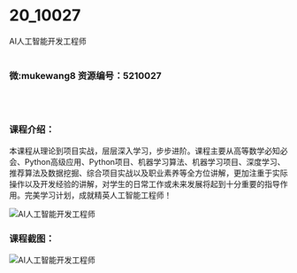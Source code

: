 # 20_10027
AI人工智能开发工程师
<br/></br>
<h3>微:mukewang8 资源编号：5210027</h3>
<br/></br>
<h3>课程介绍：</h3>
<p>本课程从理论到项目实战，层层深入学习，步步进阶。课程主要从高等数学必知必会、Python高级应用、Python项目、机器学习算法、机器学习项目、深度学习、推荐算法及数据挖掘、综合项目实战以及职业素养等全方位讲解，更加注重于实际操作以及开发经验的讲解，对学生的日常工作或未来发展将起到十分重要的指导作用。完美学习计划，成就精英人工智能工程师！</p>
<p><img src="https://www.ko996.com/wp-content/uploads/img/2020/01/1-64-300x173.png" alt="AI人工智能开发工程师"></p>
<div class="info-desc">
<h3>课程截图：</h3>
<p><img src="https://www.ko996.com/wp-content/uploads/img/2020/01/11-63.png" alt="AI人工智能开发工程师"></p>
<p>&nbsp;</p>


			
</div>
